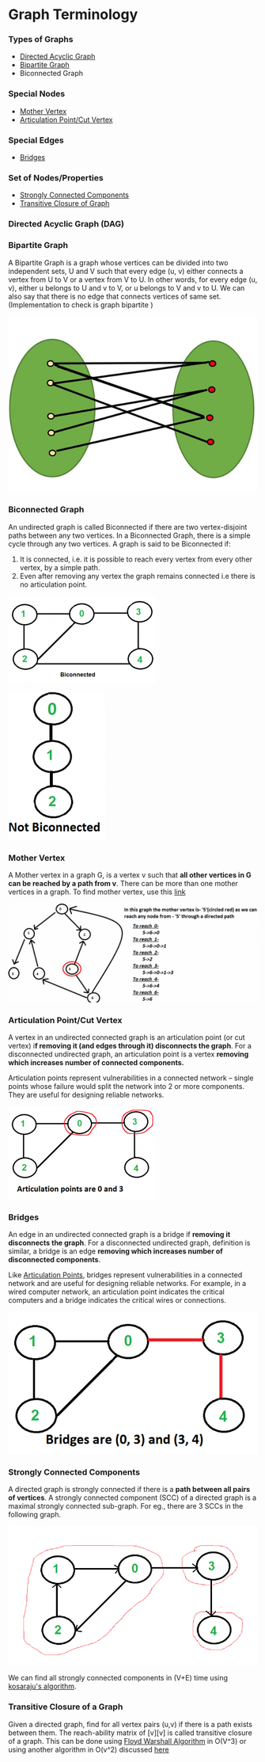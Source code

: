 # Graph Terminology

### Types of Graphs

* [Directed Acyclic Graph](graph-terminology.md#directed-acyclic-graph-dag)
* [Bipartite Graph](graph-terminology.md#bipartite-graph)
* Biconnected Graph

### Special Nodes

* [Mother Vertex](graph-terminology.md#mother-vertex)
* [Articulation Point/Cut Vertex](graph-terminology.md#articulation-point-cut-vertex)

### Special Edges

* [Bridges](graph-terminology.md#bridges)

### Set of Nodes/Properties

* [Strongly Connected Components](graph-terminology.md#strongly-connected-components)
* [Transitive Closure of Graph](graph-terminology.md#transitive-closure-of-a-graph)



### Directed Acyclic Graph \(DAG\)



### Bipartite Graph

A Bipartite Graph is a graph whose vertices can be divided into two independent sets, U and V such that every edge \(u, v\) either connects a vertex from U to V or a vertex from V to U. In other words, for every edge \(u, v\), either u belongs to U and v to V, or u belongs to V and v to U. We can also say that there is no edge that connects vertices of same set. \(Implementation to check is graph bipartite \)

![](../../.gitbook/assets/image%20%2817%29.png)

### Biconnected Graph

An undirected graph is called Biconnected if there are two vertex-disjoint paths between any two vertices. In a Biconnected Graph, there is a simple cycle through any two vertices. A graph is said to be Biconnected if: 

1. It is connected, i.e. it is possible to reach every vertex from every other vertex, by a simple path. 
2. Even after removing any vertex the graph remains connected i.e there is no articulation point.

![](../../.gitbook/assets/image%20%2832%29.png)

![](../../.gitbook/assets/image%20%2830%29.png)

### Mother Vertex

A Mother vertex in a graph G, is a vertex v such that **all other vertices in G can be reached by a path from v**. There can be more than one mother vertices in a graph. To find mother vertex, use this [link](../../problem-solutions/graph-problems/find-a-mother-vertex-in-a-graph.md)

![](../../.gitbook/assets/image%20%2811%29.png)

### Articulation Point/Cut Vertex

A vertex in an undirected connected graph is an articulation point \(or cut vertex\) i**f removing it \(and edges through it\) disconnects the graph**. For a disconnected undirected graph, an articulation point is a vertex **removing which increases number of connected components.**

Articulation points represent vulnerabilities in a connected network – single points whose failure would split the network into 2 or more components. They are useful for designing reliable networks.

![Articulation Points](../../.gitbook/assets/image%20%2836%29.png)

### Bridges

An edge in an undirected connected graph is a bridge if **removing it disconnects the graph**. For a disconnected undirected graph, definition is similar, a bridge is an edge **removing which increases number of disconnected components**.

Like [Articulation Points](graph-terminology.md#articulation-point-cut-vertex), bridges represent vulnerabilities in a connected network and are useful for designing reliable networks. For example, in a wired computer network, an articulation point indicates the critical computers and a bridge indicates the critical wires or connections.

![Bridges](../../.gitbook/assets/image%20%2835%29.png)

### Strongly Connected Components

A directed graph is strongly connected if there is a **path between all pairs of vertices**. A strongly connected component \(SCC\) of a directed graph is a maximal strongly connected sub-graph. For eg., there are 3 SCCs in the following graph.

![Strongly Connected Components](../../.gitbook/assets/image%20%281%29.png)

We can find all strongly connected components in \(V+E\) time using [kosaraju's algorithm](graph-algorithms/kosarajus-algorithm.md).

### Transitive Closure of a Graph

Given a directed graph, find for all vertex pairs \(u,v\) if there is a path exists between them. The reach-ability matrix of \[v\]\[v\] is called transitive closure of a graph. This can be done using [Floyd Warshall Algorithm](graph-algorithms/floyd-warshall-algorithm-for-transitive-closure.md) in O\(V^3\) or using another algorithm in O\(v^2\) discussed [here](../../problem-solutions/graph-problems/graph-based-problems/transitive-closure-of-graph-using-dfs.md)





